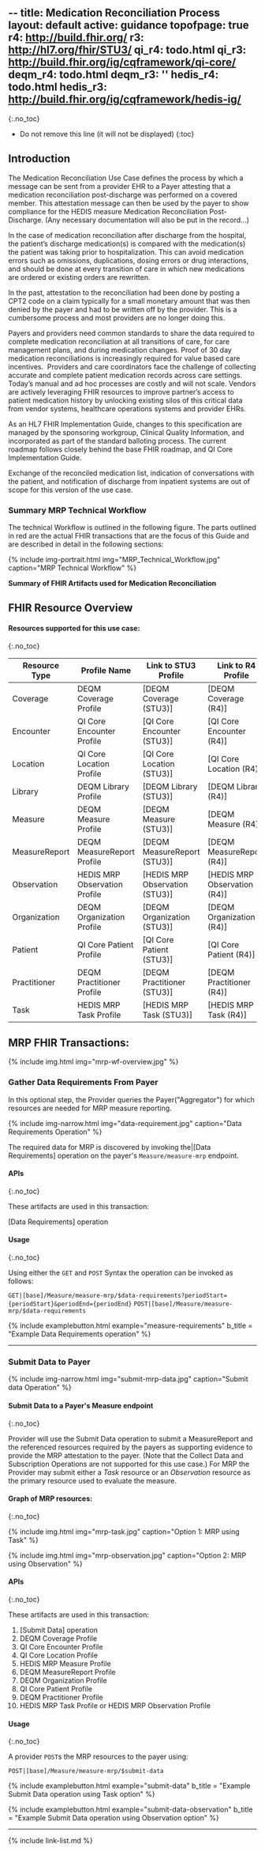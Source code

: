 --
title: Medication Reconciliation Process
layout: default
active: guidance
topofpage: true
r4: http://build.fhir.org/
r3: http://hl7.org/fhir/STU3/
qi_r4: todo.html
qi_r3: http://build.fhir.org/ig/cqframework/qi-core/
deqm_r4: todo.html
deqm_r3: ''
hedis_r4: todo.html
hedis_r3: http://build.fhir.org/ig/cqframework/hedis-ig/
---

{:.no_toc}

<!-- TOC  the css styling for this is \pages\assets\css\project.css under 'markdown-toc'-->

* Do not remove this line (it will not be displayed)
{:toc}

##  Introduction

The Medication Reconciliation Use Case defines the process by which a message can be sent from a provider EHR to a Payer attesting that a medication reconciliation post-discharge was performed on a covered member. This attestation message can then be used by the payer to show compliance for the HEDIS measure Medication Reconciliation Post-Discharge.   (Any necessary documentation will also be put in the record…)

In the case of medication reconciliation after discharge from the hospital, the patient’s discharge medication(s) is compared with the medication(s) the patient was taking prior to hospitalization. This can avoid medication errors such as omissions, duplications, dosing errors or drug interactions, and should be done at every transition of care in which new medications are ordered or existing orders are rewritten.

In the past, attestation to the reconciliation had been done by posting a CPT2 code on a claim typically for a small monetary amount that was then denied by the payer and had to be written off by the provider.  This is a cumbersome process and most providers are no longer doing this.

Payers and providers need common standards to share the data required to complete medication reconciliation at all transitions of care, for care management plans, and during medication changes. Proof of 30 day medication reconciliations is increasingly required for value based care incentives.  Providers and care coordinators face the challenge of collecting accurate and complete patient medication records across care settings. Today’s manual and ad hoc processes are costly and will not scale. Vendors are actively leveraging FHIR resources to improve partner’s access to patient medication history by unlocking existing silos of this critical data from vendor systems, healthcare operations systems and provider EHRs.

As an HL7 FHIR Implementation Guide, changes to this specification are managed by the sponsoring workgroup, Clinical Quality Information, and incorporated as part of the standard balloting process. The current roadmap follows closely behind the base FHIR roadmap, and QI Core Implementation Guide.

Exchange of the reconciled medication list, indication of conversations with the patient, and notification of discharge from inpatient systems are out of scope for this version of the use case.

### Summary MRP Technical Workflow

The technical Workflow is outlined in the following figure.  The parts outlined in red are the actual FHIR transactions that are the focus of this Guide and are described in detail in the following sections:

{% include img-portrait.html img="MRP_Technical_Workflow.jpg" caption="MRP Technical Workflow" %}

**Summary of FHIR Artifacts used for Medication Reconciliation**

## FHIR Resource Overview

#### Resources supported for this use case:
{:.no_toc}

|Resource Type|Profile Name|Link to STU3 Profile|Link to R4 Profile|
|---|---|---|---|
|Coverage|DEQM Coverage Profile|[DEQM Coverage (STU3)]|[DEQM Coverage (R4)]|
|Encounter|QI Core Encounter Profile|[QI Core Encounter (STU3)]|[QI Core Encounter (R4)]|
|Location|QI Core Location Profile|[QI Core Location (STU3)]|[QI Core Location (R4)]|
|Library|DEQM Library Profile|[DEQM Library (STU3)]|[DEQM Library (R4)]|
|Measure|DEQM Measure Profile|[DEQM Measure (STU3)]|[DEQM Measure (R4)]|
|MeasureReport|DEQM MeasureReport Profile|[DEQM MeasureReport (STU3)]|[DEQM MeasureReport (R4)]|
|Observation|HEDIS MRP Observation Profile|[HEDIS MRP Observation (STU3)]|[HEDIS MRP Observation (R4)]|
|Organization|DEQM Organization Profile|[DEQM Organization (STU3)]|[DEQM Organization (R4)]|
|Patient|QI Core Patient Profile|[QI Core Patient (STU3)]|[QI Core Patient (R4)]|
|Practitioner|DEQM Practitioner Profile|[DEQM Practitioner (STU3)]|[DEQM Practitioner (R4)]|
|Task|HEDIS MRP Task Profile|[HEDIS MRP Task (STU3)]|[HEDIS MRP Task (R4)]|

## MRP FHIR Transactions:

{% include img.html img="mrp-wf-overview.jpg" %}

### Gather Data Requirements From Payer


In this optional step, the Provider queries the Payer("Aggregator") for which resources are needed for MRP measure reporting.

{% include img-narrow.html img="data-requirement.jpg" caption="Data Requirements Operation" %}

The required data for MRP is discovered by invoking the|[Data Requirements] operation on the payer's `Measure/measure-mrp` endpoint.

#### APIs
{:.no_toc}

These artifacts are used in this transaction:

[Data Requirements] operation

#### Usage
{:.no_toc}

Using either the `GET` and `POST` Syntax the operation can be invoked as follows:

`GET|[base]/Measure/measure-mrp/$data-requirements?periodStart={periodStart}&periodEnd={periodEnd}`
`POST|[base]/Measure/measure-mrp/$data-requirements`

{% include examplebutton.html example="measure-requirements" b_title = "Example Data Requirements operation" %}

---

### Submit Data to Payer

{% include img-narrow.html img="submit-mrp-data.jpg" caption="Submit data Operation" %}

#### Submit Data to a Payer's Measure endpoint
{:.no_toc}

Provider will use the Submit Data operation to submit a MeasureReport and the referenced resources required by the payers as supporting evidence to provide the MRP attestation to the payer.  (Note that the Collect Data and Subscription Operations are not supported for this use case.)  For MRP the Provider may submit either a *Task* resource or an *Observation* resource as the primary resource used to evaluate the measure.

#### Graph of MRP resources:
{:.no_toc}

{% include img.html img="mrp-task.jpg" caption="Option 1: MRP using Task" %}

{% include img.html img="mrp-observation.jpg" caption="Option 2: MRP using Observation" %}

#### APIs
{:.no_toc}

These artifacts are used in this transaction:

1. [Submit Data] operation
1. DEQM Coverage Profile
1. QI Core Encounter Profile
1. QI Core Location Profile
1. HEDIS MRP Measure Profile
1. DEQM MeasureReport Profile
1. DEQM Organization Profile
1. QI Core Patient Profile
1. DEQM Practitioner Profile
1. HEDIS MRP Task Profile or HEDIS MRP Observation Profile

#### Usage
{:.no_toc}

A provider `POST`s the MRP resources to the payer using:

`POST|[base]/Measure/measure-mrp/$submit-data`



{% include examplebutton.html example="submit-data" b_title = "Example Submit Data operation using Task option" %}

<!--
[![Run in Postman](https://run.pstmn.io/button.svg)](https://app.getpostman.com/run-collection/22fbcdcc6df16bace3b0)
-->


{% include examplebutton.html example="submit-data-observation"  b_title = "Example Submit Data operation using Observation option" %}

<!-- >[![Run in Postman](https://run.pstmn.io/button.svg)](https://app.getpostman.com/run-collection/22fbcdcc6df16bace3b0)
-->

---
<!--{% raw %}

### Usage

example how to use a button to expand an inline example....

{% include examplebutton.html example="foo" %}

{% endraw %}-->

{% include link-list.md %}
